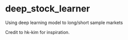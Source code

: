 # deep_stock_learner
Using deep learning model to long/short sample markets

Credit to hk-kim for inspiration.
